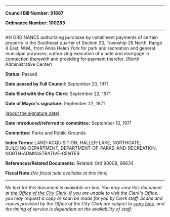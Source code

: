 

********

**Council Bill Number: 91887**
   
**Ordinance Number: 100283**
********

 AN ORDINANCE authorizing purchase by installment payments of certain property in the Southeast quarter of Section 30, Township 26 North, Range 4 East, W.M., from Anna Helen York for park and recreation and general municipal purposes; authorizing execution of a note and mortgage in connection therewith and providing for payment therefor. (North Administrative Center)

**Status:** Passed
   
**Date passed by Full Council:** September 20, 1971
   
**Date filed with the City Clerk:** September 22, 1971
   
**Date of Mayor's signature:** September 22, 1971
   
[(about the signature date)](/~public/approvaldate.htm)
   
   
   
**Date introduced/referred to committee:** September 13, 1971
   
**Committee:** Parks and Public Grounds
   
   
**Index Terms:** LAND-ACQUISITION, HALLER-LAKE, NORTHGATE, BUILDING-DEPARTMENT, DEPARTMENT-OF-PARKS-AND-RECREATION, NORTH-ADMINISTRATIVE-CENTER

**References/Related Documents:** Related: Ord 98008, 98634

**Fiscal Note:**_(No fiscal note available at this time)_
********

_No text for this document is available on-line. You may view this document at [the Office of the City Clerk](http://www.seattle.gov/leg/clerk/contactUs.htm). If you are unable to visit the Clerk's Office, you may request a copy or scan be made for you by Clerk staff. Scans and copies provided by the Office of the City Clerk are subject to [copy fees](http://clerk.seattle.gov/~public/clerkfees.htm), and the timing of service is dependent on the availability of staff._

